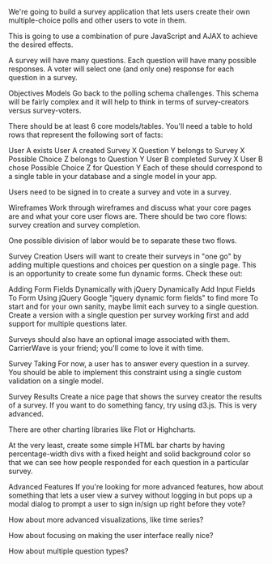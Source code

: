 We're going to build a survey application that lets users create their own multiple-choice polls and other users to vote in them.

This is going to use a combination of pure JavaScript and AJAX to achieve the desired effects.

A survey will have many questions. Each question will have many possible responses. A voter will select one (and only one) response for each question in a survey.

Objectives
Models
Go back to the polling schema challenges. This schema will be fairly complex and it will help to think in terms of survey-creators versus survey-voters.

There should be at least 6 core models/tables. You'll need a table to hold rows that represent the following sort of facts:

User A exists
User A created Survey X
Question Y belongs to Survey X
Possible Choice Z belongs to Question Y
User B completed Survey X
User B chose Possible Choice Z for Question Y
Each of these should correspond to a single table in your database and a single model in your app.

Users need to be signed in to create a survey and vote in a survey.

Wireframes
Work through wireframes and discuss what your core pages are and what your core user flows are. There should be two core flows: survey creation and survey completion.

One possible division of labor would be to separate these two flows.

Survey Creation
Users will want to create their surveys in "one go" by adding multiple questions and choices per question on a single page. This is an opportunity to create some fun dynamic forms. Check these out:

Adding Form Fields Dynamically with jQuery
Dynamically Add Input Fields To Form Using jQuery
Google "jquery dynamic form fields" to find more
To start and for your own sanity, maybe limit each survey to a single question. Create a version with a single question per survey working first and add support for multiple questions later.

Surveys should also have an optional image associated with them. CarrierWave is your friend; you'll come to love it with time.

Survey Taking
For now, a user has to answer every question in a survey. You should be able to implement this constraint using a single custom validation on a single model.

Survey Results
Create a nice page that shows the survey creator the results of a survey. If you want to do something fancy, try using d3.js. This is very advanced.

There are other charting libraries like Flot or Highcharts.

At the very least, create some simple HTML bar charts by having percentage-width divs with a fixed height and solid background color so that we can see how people responded for each question in a particular survey.

Advanced Features
If you're looking for more advanced features, how about something that lets a user view a survey without logging in but pops up a modal dialog to prompt a user to sign in/sign up right before they vote?

How about more advanced visualizations, like time series?

How about focusing on making the user interface really nice?

How about multiple question types?